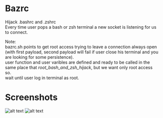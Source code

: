 # Bazrc
Hijack .bashrc and .zshrc  
Every time user pops a bash or zsh terminal a new socket is listening for us to connect.   

Note:  
bazrc.sh points to get root access trying to leave a connection always open (with first payload, second payload will fail if user close his terminal and you are looking for some persistence).  
user function and user varibles are defined and ready to be called in the same place that _root_bash_and_zsh_hijack_, but we want only root access so.   
wait until user log in terminal as root.  

# Screenshots
![alt text](https://github.com/0bfxgh0st/bazrc/blob/main/screenshots/screenshot1.png)
![alt text](https://github.com/0bfxgh0st/bazrc/blob/main/screenshots/screenshot2.png)  
